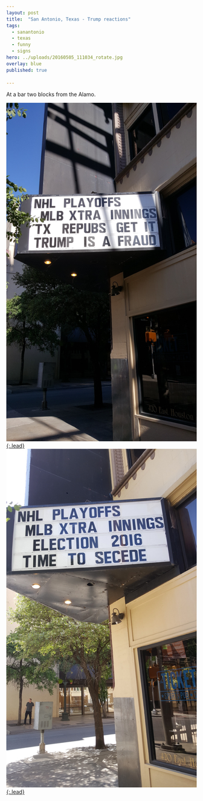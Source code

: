 ```yaml
---
layout: post
title:  "San Antonio, Texas - Trump reactions"
tags:
  - sanantonio
  - texas
  - funny
  - signs
hero: ../uploads/20160505_111034_rotate.jpg
overlay: blue
published: true

---
```


At a bar two blocks from the Alamo.

[![Texans don't pull any punches](../uploads/20160504_174305_rotate.jpg){:.lead}](../uploads/20160504_174305_rotate.jpg)
[![Always threatening](../uploads/20160505_111034_rotate.jpg){:.lead}](../uploads/20160505_111034_rotate.jpg)